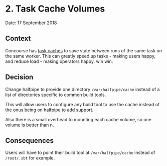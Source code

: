 # 2. Task Cache Volumes

Date: 17 September 2018

## Context

Concourse has [task caches](https://concourse-ci.org/tasks.html#task-caches) to save state between runs of the same task on the same worker. This can greatly speed up tasks - making users happy, and reduce load - making operators happy. win win.


## Decision

Change halfpipe to provide one directory `/var/halfpipe/cache` instead of a list of directories specific to common build tools.

This will allow users to configure any build tool to use the cache instead of the onus being on halfpipe to add support.

Also there is a small overhead to mounting each cache volume, so one volume is better than n.


## Consequences

Users will have to point their build tool  at `/var/halfpipe/cache` instead of `/root/.sbt` for example.



